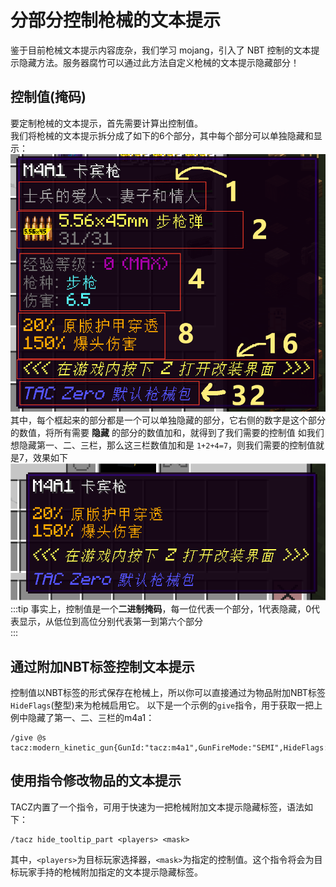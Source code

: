 # 分部分控制枪械的文本提示
鉴于目前枪械文本提示内容庞杂，我们学习 mojang，引入了 NBT 控制的文本提示隐藏方法。服务器腐竹可以通过此方法自定义枪械的文本提示隐藏部分！

## 控制值(掩码)
要定制枪械的文本提示，首先需要计算出控制值。  
我们将枪械的文本提示拆分成了如下的6个部分，其中每个部分可以单独隐藏和显示：  
![img](./tooltip_part.png)  
其中，每个框起来的部分都是一个可以单独隐藏的部分，它右侧的数字是这个部分的数值，将所有需要 **隐藏** 的部分的数值加和，就得到了我们需要的控制值
如我们想隐藏第一、二、三栏，那么这三栏数值加和是 `1+2+4=7`，则我们需要的控制值就是7，效果如下  
![img](./hided.png)
:::tip
事实上，控制值是一个**二进制掩码**，每一位代表一个部分，1代表隐藏，0代表显示，从低位到高位分别代表第一到第六个部分  
:::

## 通过附加NBT标签控制文本提示
控制值以NBT标签的形式保存在枪械上，所以你可以直接通过为物品附加NBT标签`HideFlags`(整型)来为枪械启用它。
以下是一个示例的`give`指令，用于获取一把上例中隐藏了第一、二、三栏的m4a1：
```
/give @s tacz:modern_kinetic_gun{GunId:"tacz:m4a1",GunFireMode:"SEMI",HideFlags:7}
```

## 使用指令修改物品的文本提示
TACZ内置了一个指令，可用于快速为一把枪械附加文本提示隐藏标签，语法如下：
```
/tacz hide_tooltip_part <players> <mask>
```
其中，`<players>`为目标玩家选择器，`<mask>`为指定的控制值。这个指令将会为目标玩家手持的枪械附加指定的文本提示隐藏标签。